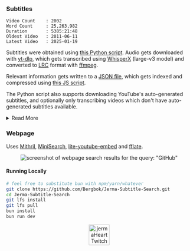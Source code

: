 ### Subtitles

<!-- Statistics -->

```
Video Count    : 2002
Word Count     : 25,263,982
Duration       : 5385:21:48
Oldest Video   : 2011-06-11
Latest Video   : 2025-01-19
```

Subtitles were obtained using [this Python script](/src/downloader/get_subtitles.py).
Audio gets downloaded with [yt-dlp](https://github.com/yt-dlp/yt-dlp), which gets transcribed using [WhisperX](https://github.com/m-bain/whisperX) (large-v3 model) and converted to [LRC](https://en.wikipedia.org/wiki/LRC_(file_format)) format  with [ffmpeg](https://github.com/FFmpeg/FFmpeg).

Relevant information gets written to a [JSON file](/src/assets/Subtitles.json), which gets indexed and compressed using [this JS script](/src/scripts/index-subtitles.js).

The Python script also supports downloading YouTube's auto-generated subtitles, and optionally only transcribing videos which don't have auto-generated subtitles available.

<details>
<summary>Read More</summary>

Initially used YouTube's auto-generated subtitles, but far too many videos either didn't have them available or had [censored](https://support.google.com/youtube/thread/70343381/new-default-setting-for-automatic-captions-uses-to-better-avoid-mistakes) swears.

Tried using [OpenAI's Whisper](https://github.com/openai/whisper) next, but after transcribing a bunch of videos with it I realized it kinda sucks in some aspects.
It hallucinated a lot, especially during sections with no speech.
Timestamps were incorrect on some transcriptions, and the first timestamp would always start at zero seconds, which was normally wrong.
It's also pretty slow, especially if you use some of the bigger models.

Switching to WhisperX mostly solved the aforementioned problems.
However, it's still far from perfect and does have some [limitations](https://github.com/m-bain/whisperX/tree/49161922461871e6732fbe1aeb20fc1d4cccc9df?tab=readme-ov-file#limitations-%EF%B8%8F).

</details>

### Webpage

Uses [Mithril](https://github.com/MithrilJS/mithril.js), [MiniSearch](https://github.com/lucaong/minisearch), [lite-youtube-embed](https://github.com/paulirish/lite-youtube-embed) and [fflate](https://github.com/101arrowz/fflate).

<p align='center'>
    <picture>
        <img src='https://i.imgur.com/vs9bU6E.png' alt='screenshot of webpage search results for the query: "GitHub"'>
    </picture>
</p>

#### Running Locally

```bash
# feel free to substitute bun with npm/yarn/whatever
git clone https://github.com/Bergbok/Jerma-Subtitle-Search.git
cd Jerma-Subtitle-Search
git lfs install
git lfs pull
bun install
bun run dev
```

<p align='center'>
    <picture>
        <img src='https://i.imgur.com/O8rbink.png' alt='jermaHeart Twitch Emote' width='56' height='56' />
    </picture>
</p>

<!--
Notes to self:

Repo setup steps:
- https://github.com/Bergbok/Jerma-Subtitle-Search/settings
    - Social preview
    - Include Git LFS objects in archives
- https://github.com/Bergbok/Jerma-Subtitle-Search/settings/pages
    - Build source
    - Custom domain
- https://github.com/Bergbok/Jerma-Subtitle-Search/settings/actions
    - Artifact and log retention
    - Write permissions
- https://github.com/Bergbok/Jerma-Subtitle-Search/settings/actions/runners
    - Self-hosted runner
- https://github.com/Bergbok/Jerma-Subtitle-Search/settings/security_analysis
    - Dependabot
- https://github.com/Bergbok/Jerma-Subtitle-Search/settings/secrets/actions
    - Cookies

AVIF conversion:
- ffmpeg -i "x" -map 0 -map 0 -filter:0 "format=yuv420p" -filter:1 "format=yuva444p,alphaextract" -crf 21 "x.avif"
-->
